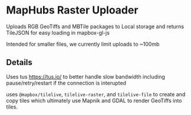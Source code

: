 # MapHubs Raster Uploader

Uploads RGB GeoTiffs and MBTile packages to Local storage and returns TileJSON for easy loading in mapbox-gl-js

Intended for smaller files, we currently limit uploads to ~100mb

## Details

Uses tus https://tus.io/ to better handle slow bandwidth including pause/retry/restart if the connection is interupted

uses `@mapbox/tilelive`, `tilelive-raster`, and `tilelive-file` to create and copy tiles which ultimately use Mapnik and GDAL to render GeoTiffs into tiles.